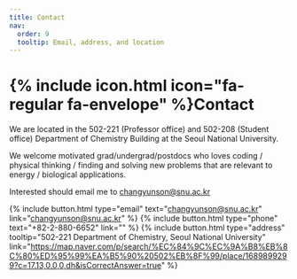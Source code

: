 ```yaml
---
title: Contact
nav:
  order: 9
  tooltip: Email, address, and location
---
```


# {% include icon.html icon="fa-regular fa-envelope" %}Contact

We are located in the 502-221 (Professor office) and 502-208 (Student office) Department of Chemistry Building at the Seoul National University.

We welcome motivated grad/undergrad/postdocs who loves coding / physical thinking / finding and solving new problems that are relevant to energy / biological applications. 

Interested should email me to changyunson@snu.ac.kr

{%
  include button.html
  type="email"
  text="changyunson@snu.ac.kr"
  link="changyunson@snu.ac.kr"
%}
{%
  include button.html
  type="phone"
  text="+82-2-880-6652"
  link=""
%}
{%
  include button.html
  type="address"
  tooltip="502-221 Department of Chemistry, Seoul National University"
  link="https://map.naver.com/p/search/%EC%84%9C%EC%9A%B8%EB%8C%80%ED%95%99%EA%B5%90%20502%EB%8F%99/place/1689899299?c=17.13,0,0,0,dh&isCorrectAnswer=true"
%}
